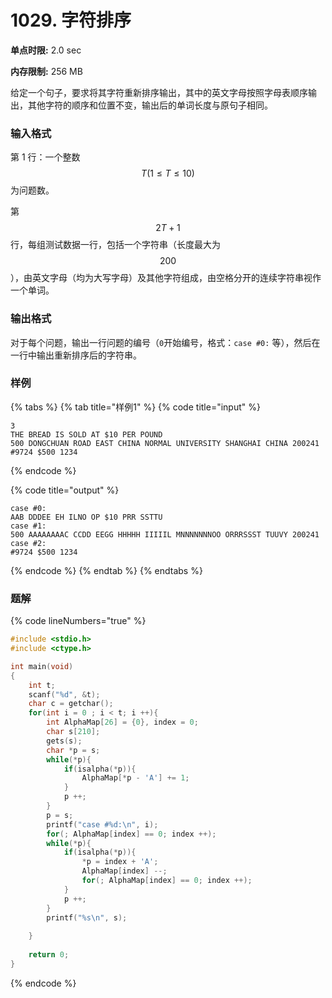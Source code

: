 # 1029. 字符排序

**单点时限:** 2.0 sec

**内存限制:** 256 MB

给定一个句子，要求将其字符重新排序输出，其中的英文字母按照字母表顺序输出，其他字符的顺序和位置不变，输出后的单词长度与原句子相同。

### 输入格式

第 1 行：一个整数 $$T (1≤T≤10)$$ 为问题数。

第 $$2 T+1$$ 行，每组测试数据一行，包括一个字符串（长度最大为$$200$$），由英文字母（均为大写字母）及其他字符组成，由空格分开的连续字符串视作一个单词。

### 输出格式

对于每个问题，输出一行问题的编号（`0`开始编号，格式：`case #0:` 等），然后在一行中输出重新排序后的字符串。

### 样例

{% tabs %}
{% tab title="样例1" %}
{% code title="input" %}
```
3
THE BREAD IS SOLD AT $10 PER POUND
500 DONGCHUAN ROAD EAST CHINA NORMAL UNIVERSITY SHANGHAI CHINA 200241
#9724 $500 1234
```
{% endcode %}

{% code title="output" %}
```
case #0:
AAB DDDEE EH ILNO OP $10 PRR SSTTU
case #1:
500 AAAAAAAAC CCDD EEGG HHHHH IIIIIL MNNNNNNNOO ORRRSSST TUUVY 200241
case #2:
#9724 $500 1234
```
{% endcode %}
{% endtab %}
{% endtabs %}

### 题解

{% code lineNumbers="true" %}
```c
#include <stdio.h>
#include <ctype.h>

int main(void)
{
	int t;
	scanf("%d", &t);
	char c = getchar();
	for(int i = 0 ; i < t; i ++){
		int AlphaMap[26] = {0}, index = 0;
		char s[210];
		gets(s);
		char *p = s;
		while(*p){
			if(isalpha(*p)){
				AlphaMap[*p - 'A'] += 1;
			}
			p ++;
		}
		p = s;
		printf("case #%d:\n", i);
		for(; AlphaMap[index] == 0; index ++);
		while(*p){
			if(isalpha(*p)){
				*p = index + 'A';
				AlphaMap[index] --;
				for(; AlphaMap[index] == 0; index ++);
			}
			p ++;
		}
		printf("%s\n", s);
		
	}
	
	return 0; 
}
```
{% endcode %}
